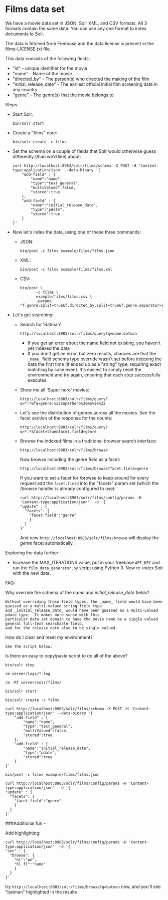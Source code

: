 <!--
    Licensed to the Apache Software Foundation (ASF) under one or more
    contributor license agreements.  See the NOTICE file distributed with
    this work for additional information regarding copyright ownership.
    The ASF licenses this file to You under the Apache License, Version 2.0
    the "License"); you may not use this file except in compliance with
    the License.  You may obtain a copy of the License at

        http://www.apache.org/licenses/LICENSE-2.0

    Unless required by applicable law or agreed to in writing, software
    distributed under the License is distributed on an "AS IS" BASIS,
    WITHOUT WARRANTIES OR CONDITIONS OF ANY KIND, either express or implied.
    See the License for the specific language governing permissions and
    limitations under the License.
 -->

# Films data set

We have a movie data set in JSON, Solr XML, and CSV formats.
All 3 formats contain the same data.  You can use any one format to index documents to Solr.

The data is fetched from Freebase and the data license is present in the films-LICENSE.txt file.

This data consists of the following fields:
 * "id" - unique identifier for the movie
 * "name" - Name of the movie
 * "directed_by" - The person(s) who directed the making of the film
 * "initial_release_date" - The earliest official initial film screening date in any country
 * "genre" - The genre(s) that the movie belongs to

 Steps:
   * Start Solr:
   
         bin/solr start

   * Create a "films" core:
   
         bin/solr create -c films

   * Set the schema on a couple of fields that Solr would otherwise guess differently (than we'd like) about:
   
         curl http://localhost:8983/solr/films/schema -X POST -H 'Content-type:application/json' --data-binary '{
             "add-field" : {
                 "name":"name",
                 "type":"text_general",
                 "multiValued":false,
                 "stored":true
             },
             "add-field" : {
                 "name":"initial_release_date",
                 "type":"pdate",
                 "stored":true
             }
         }'

   * Now let's index the data, using one of these three commands:

     - JSON: 
     
           bin/post -c films example/films/films.json
           
     - XML:
      
           bin/post -c films example/films/films.xml
           
     - CSV: 
     
           bin/post \
                  -c films \
                  example/films/films.csv \
                  -params "f.genre.split=true&f.directed_by.split=true&f.genre.separator=|&f.directed_by.separator=|"

   * Let's get searching!
     - Search for 'Batman':
     
           http://localhost:8983/solr/films/query?q=name:batman

       * If you get an error about the name field not existing, you haven't yet indexed the data
       * If you don't get an error, but zero results, chances are that the `_name_` field schema type override wasn't set
         before indexing the data the first time (it ended up as a "string" type, requiring exact matching by case even).
         It's easiest to simply reset the environment and try again, ensuring that each step successfully executes.

     - Show me all 'Super hero' movies:
     
           http://localhost:8983/solr/films/query?q=*:*&fq=genre:%22Superhero%20movie%22

     - Let's see the distribution of genres across all the movies. See the facet section of the response for the counts:
       
           http://localhost:8983/solr/films/query?q=*:*&facet=true&facet.field=genre

     - Browse the indexed films in a traditional browser search interface:
       
           http://localhost:8983/solr/films/browse

       Now browse including the genre field as a facet:
       
           http://localhost:8983/solr/films/browse?facet.field=genre

       If you want to set a facet for /browse to keep around for every request add the `facet.field` into the "facets"
       param set (which the /browse handler is already configured to use):
       
           curl http://localhost:8983/solr/films/config/params -H 'Content-type:application/json'  -d '{
           "update" : {
             "facets": {
               "facet.field":"genre"
               }
             }
           }'

        And now ```http://localhost:8983/solr/films/browse``` will display the _genre_ facet automatically.

Exploring the data further - 

  * Increase the MAX_ITERATIONS value, put in your freebase `API_KEY` and run the `film_data_generator.py` script using Python 3.
    Now re-index Solr with the new data.

FAQ:
  
  Why override the schema of the _name_ and _initial_release_date_ fields?

    Without overriding those field types, the _name_ field would have been guessed as a multi-valued string field type
    and _initial_release_date_ would have been guessed as a multi-valued pdate type.  It makes more sense with this
    particular data set domain to have the movie name be a single valued general full-text searchable field,
    and for the release date also to be single valued.

  How do I clear and reset my environment?

    See the script below.

  Is there an easy to copy/paste script to do all of the above?

    bin/solr stop
    
    rm server/logs/*.log
    
    rm -Rf server/solr/films/
    
    bin/solr start
    
    bin/solr create -c films
    
    curl http://localhost:8983/solr/films/schema -X POST -H 'Content-type:application/json' --data-binary '{
        "add-field" : {
            "name":"name",
            "type":"text_general",
            "multiValued":false,
            "stored":true
        },
        "add-field" : {
            "name":"initial_release_date",
            "type":"pdate",
            "stored":true
        }
    }'
    
    bin/post -c films example/films/films.json
    
    curl http://localhost:8983/solr/films/config/params -H 'Content-type:application/json'  -d '{
    "update" : {
      "facets": {
        "facet.field":"genre"
        }
      }
    }'

###Additional fun -

Add highlighting:

    curl http://localhost:8983/solr/films/config/params -H 'Content-type:application/json'  -d '{
    "set" : {
      "browse": {
        "hl":"on",
        "hl.fl":"name"
        }
      }
    }'
    
try `http://localhost:8983/solr/films/browse?q=batman` now, and you'll see "batman" highlighted in the results
